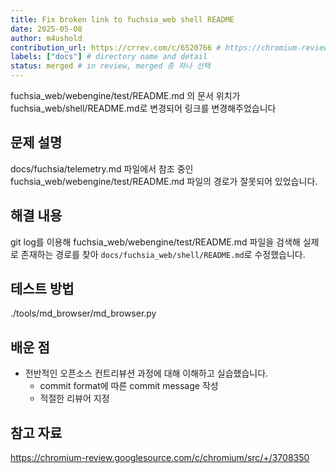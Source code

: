 ```yaml
---
title: Fix broken link to fuchsia_web shell README
date: 2025-05-08
author: m4ushold
contribution_url: https://crrev.com/c/6520766 # https://chromium-review.googlesource.com/c/chromium/src/+/6520766
labels: ["docs"] # directory name and detail
status: merged # in review, merged 중 하나 선택
---
```


fuchsia_web/webengine/test/README.md 의 문서 위치가 fuchsia_web/shell/README.md로 변경되어 링크를 변경해주었습니다

## 문제 설명

docs/fuchsia/telemetry.md 파일에서 참조 중인 fuchsia_web/webengine/test/README.md 파일의 경로가 잘못되어 있었습니다.

## 해결 내용

git log를 이용해 fuchsia_web/webengine/test/README.md 파일을 검색해 실제로 존재하는 경로를 찾아 `docs/fuchsia_web/shell/README.md`로 수정했습니다.

## 테스트 방법

./tools/md_browser/md_browser.py

## 배운 점

- 전반적인 오픈소스 컨트리뷰션 과정에 대해 이해하고 실습했습니다.
  - commit format에 따른 commit message 작성
  - 적절한 리뷰어 지정

## 참고 자료

https://chromium-review.googlesource.com/c/chromium/src/+/3708350